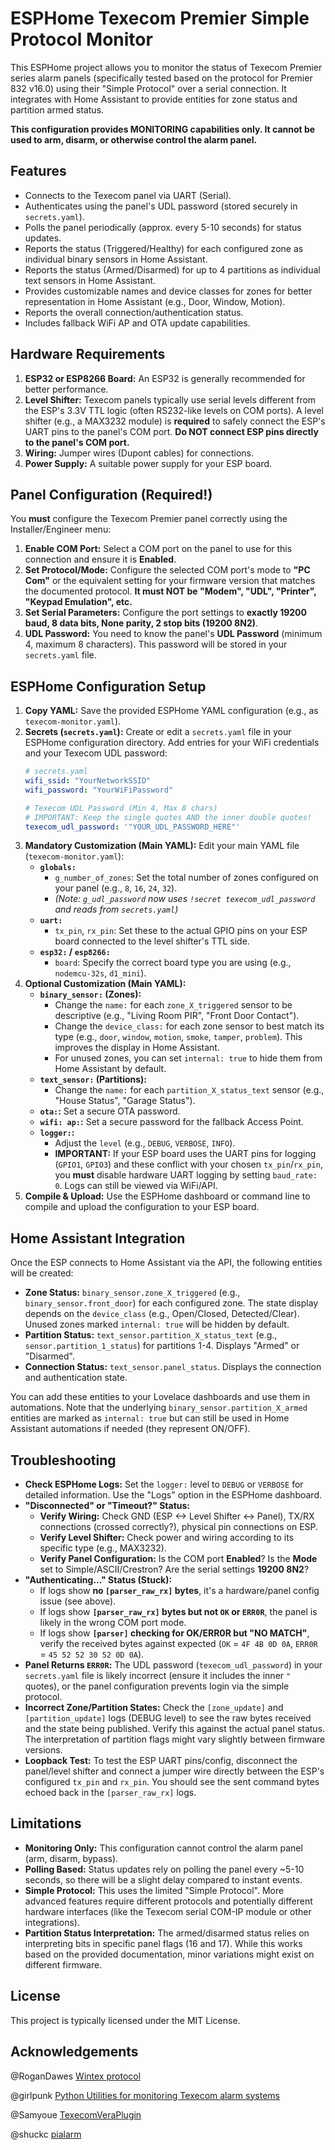 # ESPHome Texecom Premier Simple Protocol Monitor

This ESPHome project allows you to monitor the status of Texecom Premier series alarm panels (specifically tested based on the protocol for Premier 832 v16.0) using their "Simple Protocol" over a serial connection. It integrates with Home Assistant to provide entities for zone status and partition armed status.

**This configuration provides MONITORING capabilities only. It cannot be used to arm, disarm, or otherwise control the alarm panel.**

## Features

*   Connects to the Texecom panel via UART (Serial).
*   Authenticates using the panel's UDL password (stored securely in `secrets.yaml`).
*   Polls the panel periodically (approx. every 5-10 seconds) for status updates.
*   Reports the status (Triggered/Healthy) for each configured zone as individual binary sensors in Home Assistant.
*   Reports the status (Armed/Disarmed) for up to 4 partitions as individual text sensors in Home Assistant.
*   Provides customizable names and device classes for zones for better representation in Home Assistant (e.g., Door, Window, Motion).
*   Reports the overall connection/authentication status.
*   Includes fallback WiFi AP and OTA update capabilities.

## Hardware Requirements

1.  **ESP32 or ESP8266 Board:** An ESP32 is generally recommended for better performance.
2.  **Level Shifter:** Texecom panels typically use serial levels different from the ESP's 3.3V TTL logic (often RS232-like levels on COM ports). A level shifter (e.g., a MAX3232 module) is **required** to safely connect the ESP's UART pins to the panel's COM port. **Do NOT connect ESP pins directly to the panel's COM port.**
3.  **Wiring:** Jumper wires (Dupont cables) for connections.
4.  **Power Supply:** A suitable power supply for your ESP board.

## Panel Configuration (Required!)

You **must** configure the Texecom Premier panel correctly using the Installer/Engineer menu:

1.  **Enable COM Port:** Select a COM port on the panel to use for this connection and ensure it is **Enabled**.
2.  **Set Protocol/Mode:** Configure the selected COM port's mode to **"PC Com"** or the equivalent setting for your firmware version that matches the documented protocol. **It must NOT be "Modem", "UDL", "Printer", "Keypad Emulation", etc.**
3.  **Set Serial Parameters:** Configure the port settings to **exactly 19200 baud, 8 data bits, None parity, 2 stop bits (19200 8N2)**.
4.  **UDL Password:** You need to know the panel's **UDL Password** (minimum 4, maximum 8 characters). This password will be stored in your `secrets.yaml` file.

## ESPHome Configuration Setup

1.  **Copy YAML:** Save the provided ESPHome YAML configuration (e.g., as `texecom-monitor.yaml`).
2.  **Secrets (`secrets.yaml`):** Create or edit a `secrets.yaml` file in your ESPHome configuration directory. Add entries for your WiFi credentials and your Texecom UDL password:
    ```yaml
    # secrets.yaml
    wifi_ssid: "YourNetworkSSID"
    wifi_password: "YourWiFiPassword"

    # Texecom UDL Password (Min 4, Max 8 chars)
    # IMPORTANT: Keep the single quotes AND the inner double quotes!
    texecom_udl_password: '"YOUR_UDL_PASSWORD_HERE"'
    ```
3.  **Mandatory Customization (Main YAML):** Edit your main YAML file (`texecom-monitor.yaml`):
    *   **`globals:`**
        *   `g_number_of_zones`: Set the total number of zones configured on your panel (e.g., `8`, `16`, `24`, `32`).
        *   *(Note: `g_udl_password` now uses `!secret texecom_udl_password` and reads from `secrets.yaml`)*
    *   **`uart:`**
        *   `tx_pin`, `rx_pin`: Set these to the actual GPIO pins on your ESP board connected to the level shifter's TTL side.
    *   **`esp32:` / `esp8266:`**
        *   `board`: Specify the correct board type you are using (e.g., `nodemcu-32s`, `d1_mini`).
4.  **Optional Customization (Main YAML):**
    *   **`binary_sensor:` (Zones):**
        *   Change the `name:` for each `zone_X_triggered` sensor to be descriptive (e.g., "Living Room PIR", "Front Door Contact").
        *   Change the `device_class:` for each zone sensor to best match its type (e.g., `door`, `window`, `motion`, `smoke`, `tamper`, `problem`). This improves the display in Home Assistant.
        *   For unused zones, you can set `internal: true` to hide them from Home Assistant by default.
    *   **`text_sensor:` (Partitions):**
        *   Change the `name:` for each `partition_X_status_text` sensor (e.g., "House Status", "Garage Status").
    *   **`ota:`:** Set a secure OTA password.
    *   **`wifi: ap:`:** Set a secure password for the fallback Access Point.
    *   **`logger:`:**
        *   Adjust the `level` (e.g., `DEBUG`, `VERBOSE`, `INFO`).
        *   **IMPORTANT:** If your ESP board uses the UART pins for logging (`GPIO1`, `GPIO3`) and these conflict with your chosen `tx_pin`/`rx_pin`, you **must** disable hardware UART logging by setting `baud_rate: 0`. Logs can still be viewed via WiFi/API.
5.  **Compile & Upload:** Use the ESPHome dashboard or command line to compile and upload the configuration to your ESP board.

## Home Assistant Integration

Once the ESP connects to Home Assistant via the API, the following entities will be created:

*   **Zone Status:** `binary_sensor.zone_X_triggered` (e.g., `binary_sensor.front_door`) for each configured zone. The state display depends on the `device_class` (e.g., Open/Closed, Detected/Clear). Unused zones marked `internal: true` will be hidden by default.
*   **Partition Status:** `text_sensor.partition_X_status_text` (e.g., `sensor.partition_1_status`) for partitions 1-4. Displays "Armed" or "Disarmed".
*   **Connection Status:** `text_sensor.panel_status`. Displays the connection and authentication state.

You can add these entities to your Lovelace dashboards and use them in automations. Note that the underlying `binary_sensor.partition_X_armed` entities are marked as `internal: true` but can still be used in Home Assistant automations if needed (they represent ON/OFF).

## Troubleshooting

*   **Check ESPHome Logs:** Set the `logger:` level to `DEBUG` or `VERBOSE` for detailed information. Use the "Logs" option in the ESPHome dashboard.
*   **"Disconnected" or "Timeout?" Status:**
    *   **Verify Wiring:** Check GND (ESP <-> Level Shifter <-> Panel), TX/RX connections (crossed correctly?), physical pin connections on ESP.
    *   **Verify Level Shifter:** Check power and wiring according to its specific type (e.g., MAX3232).
    *   **Verify Panel Configuration:** Is the COM port **Enabled**? Is the **Mode** set to Simple/ASCII/Crestron? Are the serial settings **19200 8N2**?
*   **"Authenticating..." Status (Stuck):**
    *   If logs show **no `[parser_raw_rx]` bytes**, it's a hardware/panel config issue (see above).
    *   If logs show **`[parser_raw_rx]` bytes but not `OK` or `ERR0R`**, the panel is likely in the wrong COM port mode.
    *   If logs show **`[parser]` checking for OK/ERR0R but "NO MATCH"**, verify the received bytes against expected (`OK` = `4F 4B 0D 0A`, `ERR0R` = `45 52 52 30 52 0D 0A`).
*   **Panel Returns `ERR0R`:** The UDL password (`texecom_udl_password`) in your `secrets.yaml` file is likely incorrect (ensure it includes the inner `"` quotes), or the panel configuration prevents login via the simple protocol.
*   **Incorrect Zone/Partition States:** Check the `[zone_update]` and `[partition_update]` logs (DEBUG level) to see the raw bytes received and the state being published. Verify this against the actual panel status. The interpretation of partition flags might vary slightly between firmware versions.
*   **Loopback Test:** To test the ESP UART pins/config, disconnect the panel/level shifter and connect a jumper wire directly between the ESP's configured `tx_pin` and `rx_pin`. You should see the sent command bytes echoed back in the `[parser_raw_rx]` logs.

## Limitations

*   **Monitoring Only:** This configuration cannot control the alarm panel (arm, disarm, bypass).
*   **Polling Based:** Status updates rely on polling the panel every ~5-10 seconds, so there will be a slight delay compared to instant events.
*   **Simple Protocol:** This uses the limited "Simple Protocol". More advanced features require different protocols and potentially different hardware interfaces (like the Texecom serial COM-IP module or other integrations).
*   **Partition Status Interpretation:** The armed/disarmed status relies on interpreting bits in specific panel flags (16 and 17). While this works based on the provided documentation, minor variations might exist on different firmware.

## License

This project is typically licensed under the MIT License.

## Acknowledgements

@RoganDawes [Wintex protocol](https://github.com/RoganDawes/ESPHome_Wintex/tree/main)

@girlpunk [Python Utilities for monitoring Texecom alarm systems](https://github.com/girlpunk/texecom-python/tree/master)

@Samyoue [TexecomVeraPlugin](https://github.com/ludeeus/integration_blueprint)

@shuckc [pialarm](https://github.com/shuckc/pialarm)
